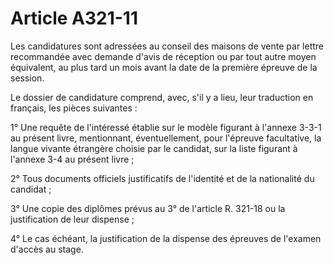 # Article A321-11

Les candidatures sont adressées au conseil des maisons de vente par lettre recommandée avec demande d'avis de réception ou par tout autre moyen équivalent, au plus tard un mois avant la date de la première épreuve de la session.

Le dossier de candidature comprend, avec, s'il y a lieu, leur traduction en français, les pièces suivantes :

1° Une requête de l'intéressé établie sur le modèle figurant à l'annexe 3-3-1 au présent livre, mentionnant, éventuellement, pour l'épreuve facultative, la langue vivante étrangère choisie par le candidat, sur la liste figurant à l'annexe 3-4 au présent livre ;

2° Tous documents officiels justificatifs de l'identité et de la nationalité du candidat ;

3° Une copie des diplômes prévus au 3° de l'article R. 321-18 ou la justification de leur dispense ;

4° Le cas échéant, la justification de la dispense des épreuves de l'examen d'accès au stage.
